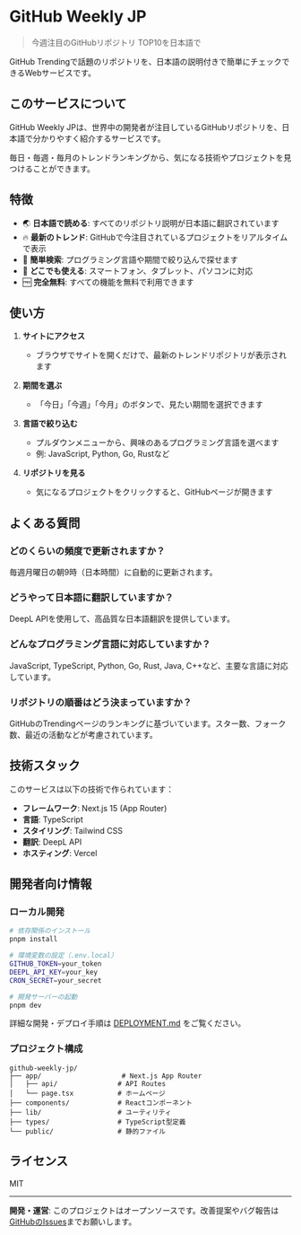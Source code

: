 # GitHub Weekly JP

> 今週注目のGitHubリポジトリ TOP10を日本語で

GitHub Trendingで話題のリポジトリを、日本語の説明付きで簡単にチェックできるWebサービスです。

## このサービスについて

GitHub Weekly JPは、世界中の開発者が注目しているGitHubリポジトリを、日本語で分かりやすく紹介するサービスです。

毎日・毎週・毎月のトレンドランキングから、気になる技術やプロジェクトを見つけることができます。

## 特徴

- 🌏 **日本語で読める**: すべてのリポジトリ説明が日本語に翻訳されています
- 🔥 **最新のトレンド**: GitHubで今注目されているプロジェクトをリアルタイムで表示
- 🎯 **簡単検索**: プログラミング言語や期間で絞り込んで探せます
- 📱 **どこでも使える**: スマートフォン、タブレット、パソコンに対応
- 🆓 **完全無料**: すべての機能を無料で利用できます

## 使い方

1. **サイトにアクセス**
   - ブラウザでサイトを開くだけで、最新のトレンドリポジトリが表示されます

2. **期間を選ぶ**
   - 「今日」「今週」「今月」のボタンで、見たい期間を選択できます

3. **言語で絞り込む**
   - プルダウンメニューから、興味のあるプログラミング言語を選べます
   - 例: JavaScript, Python, Go, Rustなど

4. **リポジトリを見る**
   - 気になるプロジェクトをクリックすると、GitHubページが開きます

## よくある質問

### どのくらいの頻度で更新されますか？

毎週月曜日の朝9時（日本時間）に自動的に更新されます。

### どうやって日本語に翻訳していますか？

DeepL APIを使用して、高品質な日本語翻訳を提供しています。

### どんなプログラミング言語に対応していますか？

JavaScript, TypeScript, Python, Go, Rust, Java, C++など、主要な言語に対応しています。

### リポジトリの順番はどう決まっていますか？

GitHubのTrendingページのランキングに基づいています。スター数、フォーク数、最近の活動などが考慮されています。

## 技術スタック

このサービスは以下の技術で作られています：

- **フレームワーク**: Next.js 15 (App Router)
- **言語**: TypeScript
- **スタイリング**: Tailwind CSS
- **翻訳**: DeepL API
- **ホスティング**: Vercel

## 開発者向け情報

### ローカル開発

```bash
# 依存関係のインストール
pnpm install

# 環境変数の設定（.env.local）
GITHUB_TOKEN=your_token
DEEPL_API_KEY=your_key
CRON_SECRET=your_secret

# 開発サーバーの起動
pnpm dev
```

詳細な開発・デプロイ手順は [DEPLOYMENT.md](./DEPLOYMENT.md) をご覧ください。

### プロジェクト構成

```
github-weekly-jp/
├── app/                    # Next.js App Router
│   ├── api/               # API Routes
│   └── page.tsx           # ホームページ
├── components/            # Reactコンポーネント
├── lib/                   # ユーティリティ
├── types/                 # TypeScript型定義
└── public/                # 静的ファイル
```

## ライセンス

MIT

---

**開発・運営**: このプロジェクトはオープンソースです。改善提案やバグ報告は[GitHubのIssues](https://github.com/shotacoffee/github-weekly-jp/issues)までお願いします。

